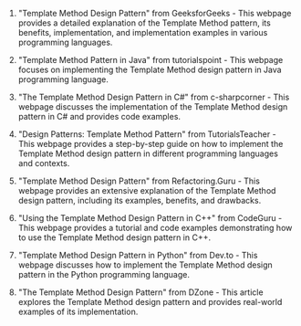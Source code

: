 

1. "Template Method Design Pattern" from GeeksforGeeks - This webpage provides a detailed explanation of the Template Method pattern, its benefits, implementation, and implementation examples in various programming languages.

2. "Template Method Pattern in Java" from tutorialspoint - This webpage focuses on implementing the Template Method design pattern in Java programming language.

3. "The Template Method Design Pattern in C#" from c-sharpcorner - This webpage discusses the implementation of the Template Method design pattern in C# and provides code examples.

4. "Design Patterns: Template Method Pattern" from TutorialsTeacher - This webpage provides a step-by-step guide on how to implement the Template Method design pattern in different programming languages and contexts.

5. "Template Method Design Pattern" from Refactoring.Guru - This webpage provides an extensive explanation of the Template Method design pattern, including its examples, benefits, and drawbacks. 

6. "Using the Template Method Design Pattern in C++" from CodeGuru - This webpage provides a tutorial and code examples demonstrating how to use the Template Method design pattern in C++. 

7. "Template Method Design Pattern in Python" from Dev.to - This webpage discusses how to implement the Template Method design pattern in the Python programming language.

8. "The Template Method Design Pattern" from DZone - This article explores the Template Method design pattern and provides real-world examples of its implementation.